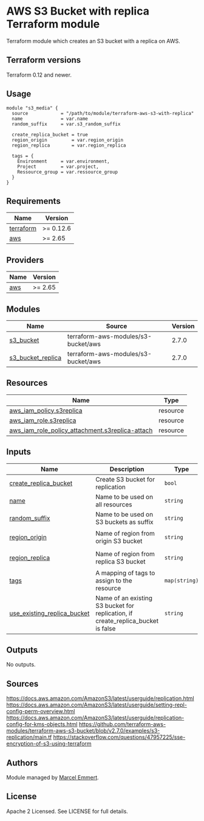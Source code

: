 # AWS S3 Bucket with replica Terraform module

Terraform module which creates an S3 bucket with a replica on AWS.

## Terraform versions

Terraform 0.12 and newer. 

## Usage

```hcl
module "s3_media" {
  source            = "/path/to/module/terraform-aws-s3-with-replica"
  name              = var.name
  random_suffix     = var.s3_random_suffix

  create_replica_bucket = true
  region_origin         = var.region_origin
  region_replica        = var.region_replica

  tags = {
    Environment     = var.environment,
    Project         = var.project,
    Ressource_group = var.ressource_group
  }
}
```

## Requirements

| Name | Version |
|------|---------|
| <a name="requirement_terraform"></a> [terraform](#requirement\_terraform) | >= 0.12.6 |
| <a name="requirement_aws"></a> [aws](#requirement\_aws) | >= 2.65 |

## Providers

| Name | Version |
|------|---------|
| <a name="provider_aws"></a> [aws](#provider\_aws) | >= 2.65 |

## Modules

| Name | Source | Version |
|------|--------|---------|
| <a name="module_s3_bucket"></a> [s3\_bucket](#module\_s3\_bucket) | terraform-aws-modules/s3-bucket/aws | 2.7.0 |
| <a name="module_s3_bucket_replica"></a> [s3\_bucket\_replica](#module\_s3\_bucket\_replica) | terraform-aws-modules/s3-bucket/aws | 2.7.0 |

## Resources

| Name | Type |
|------|------|
| [aws_iam_policy.s3replica](https://registry.terraform.io/providers/hashicorp/aws/latest/docs/resources/iam_policy) | resource |
| [aws_iam_role.s3replica](https://registry.terraform.io/providers/hashicorp/aws/latest/docs/resources/iam_role) | resource |
| [aws_iam_role_policy_attachment.s3replica-attach](https://registry.terraform.io/providers/hashicorp/aws/latest/docs/resources/iam_role_policy_attachment) | resource |

## Inputs

| Name | Description | Type | Default | Required |
|------|-------------|------|---------|:--------:|
| <a name="input_create_replica_bucket"></a> [create\_replica\_bucket](#input\_create\_replica\_bucket) | Create S3 bucket for replication | `bool` | `true` | no |
| <a name="input_name"></a> [name](#input\_name) | Name to be used on all resources | `string` | n/a | yes |
| <a name="input_random_suffix"></a> [random\_suffix](#input\_random\_suffix) | Name to be used on S3 buckets as suffix | `string` | n/a | yes |
| <a name="input_region_origin"></a> [region\_origin](#input\_region\_origin) | Name of region from origin S3 bucket | `string` | `"eu-central-1"` | no |
| <a name="input_region_replica"></a> [region\_replica](#input\_region\_replica) | Name of region from replica S3 bucket | `string` | `"eu-central-1"` | no |
| <a name="input_tags"></a> [tags](#input\_tags) | A mapping of tags to assign to the resource | `map(string)` | `{}` | no |
| <a name="input_use_existing_replica_bucket"></a> [use\_existing\_replica\_bucket](#input\_use\_existing\_replica\_bucket) | Name of an existing S3 bucket for replication, if create\_replica\_bucket is false | `string` | `"s3-bucket-that-already-exists"` | no |

## Outputs

No outputs.

## Sources

https://docs.aws.amazon.com/AmazonS3/latest/userguide/replication.html
https://docs.aws.amazon.com/AmazonS3/latest/userguide/setting-repl-config-perm-overview.html
https://docs.aws.amazon.com/AmazonS3/latest/userguide/replication-config-for-kms-objects.html
https://github.com/terraform-aws-modules/terraform-aws-s3-bucket/blob/v2.7.0/examples/s3-replication/main.tf
https://stackoverflow.com/questions/47957225/sse-encryption-of-s3-using-terraform

## Authors

Module managed by [Marcel Emmert](https://github.com/echomike80).

## License

Apache 2 Licensed. See LICENSE for full details.
